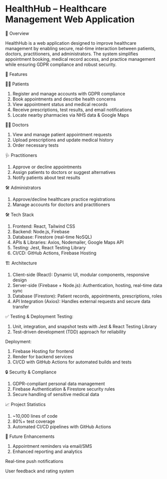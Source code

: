 # HealthHub – Healthcare Management Web Application

📌 Overview

HealthHub is a web application designed to improve healthcare management by enabling secure, real-time interaction between patients, doctors, practitioners, and administrators. The system simplifies appointment booking, medical record access, and practice management while ensuring GDPR compliance and robust security.

🚀 Features

👩‍⚕️ Patients
1. Register and manage accounts with GDPR compliance
2. Book appointments and describe health concerns
3. View appointment status and medical records
4. Receive prescriptions, test results, and email notifications
5. Locate nearby pharmacies via NHS data & Google Maps

🧑‍⚕️ Doctors
1. View and manage patient appointment requests
2. Upload prescriptions and update medical history
3. Order necessary tests

🩺 Practitioners
1. Approve or decline appointments
2. Assign patients to doctors or suggest alternatives
3. Notify patients about test results

🛠️ Administrators
1. Approve/decline healthcare practice registrations
2. Manage accounts for doctors and practitioners

🛠️ Tech Stack
1. Frontend: React, Tailwind CSS
2. Backend: Node.js, Firebase
3. Database: Firestore (real-time NoSQL)
4. APIs & Libraries: Axios, Nodemailer, Google Maps API
5. Testing: Jest, React Testing Library
6. CI/CD: GitHub Actions, Firebase Hosting

🏗️ Architecture
1. Client-side (React): Dynamic UI, modular components, responsive design
2. Server-side (Firebase + Node.js): Authentication, hosting, real-time data sync
3. Database (Firestore): Patient records, appointments, prescriptions, roles
4. API Integration (Axios): Handles external requests and secure data transfer

✅ Testing & Deployment
Testing:
1. Unit, integration, and snapshot tests with Jest & React Testing Library
2. Test-driven development (TDD) approach for reliability

Deployment:
1. Firebase Hosting for frontend
2. Render for backend services
3. CI/CD with GitHub Actions for automated builds and tests

🔒 Security & Compliance
1. GDPR-compliant personal data management
2. Firebase Authentication & Firestore security rules
3. Secure handling of sensitive medical data

📈 Project Statistics
1. ~10,000 lines of code
2. 80%+ test coverage
3. Automated CI/CD pipelines with GitHub Actions

📌 Future Enhancements
1. Appointment reminders via email/SMS
2. Enhanced reporting and analytics

Real-time push notifications

User feedback and rating system

